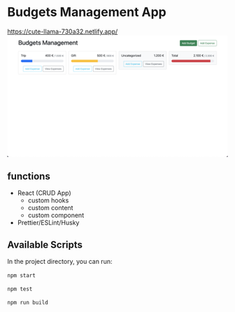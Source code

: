 # Budgets Management App

https://cute-llama-730a32.netlify.app/
![Budgets Management App](/src/BudgetsApp.png)

## functions

- React (CRUD App)
    - custom hooks
    - custom content
    - custom component
- Prettier/ESLint/Husky

## Available Scripts

In the project directory, you can run:

`npm start`

`npm test`

`npm run build`
